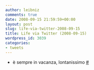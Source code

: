 ```yaml
---
author: leibniz
comments: true
date: 2008-09-15 21:59:59+00:00
layout: post
slug: life-via-twitter-2008-09-15
title: Life via Twitter (2008-09-15)
wordpress_id: 3039
categories:
- tweets
---
```



	
  * è sempre in vacanza, lontanissimo [#](http://twitter.com/leibniz/statuses/921865697)


